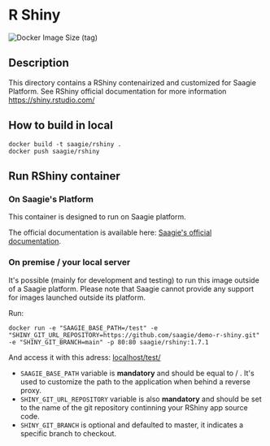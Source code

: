 # R Shiny

![Docker Image Size (tag)](https://img.shields.io/docker/image-size/saagie/rshiny/1.7.1?label=v3.9.3%20image%20size&style=for-the-badge)

## Description
This directory contains a RShiny contenairized and customized for Saagie Platform.
See RShiny official documentation for more information https://shiny.rstudio.com/

## How to build in local

```
docker build -t saagie/rshiny .
docker push saagie/rshiny
```

## Run RShiny container

### On Saagie's Platform

This container is designed to run on Saagie platform.

The official documentation is available here: [Saagie's official documentation](https://docs.saagie.io/product/latest/sdk/index.html).

### On premise / your local server

It's possible (mainly for development and testing) to run this image outside of a Saagie platform.
Please note that Saagie cannot provide any support for images launched outside its platform.

Run:
```
docker run -e "SAAGIE_BASE_PATH=/test" -e "SHINY_GIT_URL_REPOSITORY=https://github.com/saagie/demo-r-shiny.git" -e "SHINY_GIT_BRANCH=main" -p 80:80 saagie/rshiny:1.7.1
```
And access it with this adress: [localhost/test/](localhost/test/)

- `SAAGIE_BASE_PATH` variable is **mandatory** and should be equal to / . It's used to customize the path to the application when behind a reverse proxy.
- `SHINY_GIT_URL_REPOSITORY` variable is also **mandatory** and should be set to the name of the git repository continning your RShiny app source code.
- `SHINY_GIT_BRANCH` is optional and defaulted to master, it indicates a specific branch to checkout.
